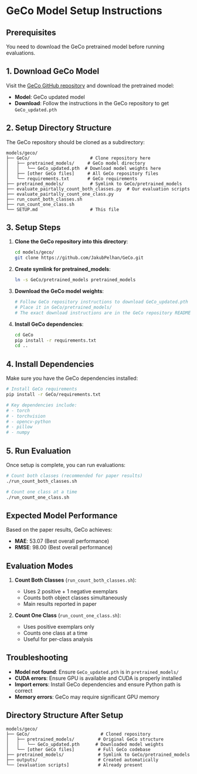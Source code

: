 # GeCo Model Setup Instructions

## Prerequisites

You need to download the GeCo pretrained model before running evaluations.

## 1. Download GeCo Model

Visit the [GeCo GitHub repository](https://github.com/JakubPelhan/GeCo) and download the pretrained model:

- **Model**: GeCo updated model
- **Download**: Follow the instructions in the GeCo repository to get `GeCo_updated.pth`

## 2. Setup Directory Structure

The GeCo repository should be cloned as a subdirectory:

```
models/geco/
├── GeCo/                       # Clone repository here
│   ├── pretrained_models/     # GeCo model directory
│   │   └── GeCo_updated.pth  # Download model weights here
│   ├── [other GeCo files]     # All GeCo repository files
│   └── requirements.txt       # GeCo requirements
├── pretrained_models/          # Symlink to GeCo/pretrained_models
├── evaluate_pairtally_count_both_classes.py  # Our evaluation scripts
├── evaluate_pairtally_count_one_class.py
├── run_count_both_classes.sh
├── run_count_one_class.sh
└── SETUP.md                    # This file
```

## 3. Setup Steps

1. **Clone the GeCo repository into this directory**:
   ```bash
   cd models/geco/
   git clone https://github.com/JakubPelhan/GeCo.git
   ```

2. **Create symlink for pretrained_models**:
   ```bash
   ln -s GeCo/pretrained_models pretrained_models
   ```

3. **Download the GeCo model weights**:
   ```bash
   # Follow GeCo repository instructions to download GeCo_updated.pth
   # Place it in GeCo/pretrained_models/
   # The exact download instructions are in the GeCo repository README
   ```

4. **Install GeCo dependencies**:
   ```bash
   cd GeCo
   pip install -r requirements.txt
   cd ..
   ```

## 4. Install Dependencies

Make sure you have the GeCo dependencies installed:

```bash
# Install GeCo requirements
pip install -r GeCo/requirements.txt

# Key dependencies include:
# - torch
# - torchvision
# - opencv-python
# - pillow
# - numpy
```

## 5. Run Evaluation

Once setup is complete, you can run evaluations:

```bash
# Count both classes (recommended for paper results)
./run_count_both_classes.sh

# Count one class at a time
./run_count_one_class.sh
```

## Expected Model Performance

Based on the paper results, GeCo achieves:
- **MAE**: 53.07 (Best overall performance)
- **RMSE**: 98.00 (Best overall performance)

## Evaluation Modes

1. **Count Both Classes** (`run_count_both_classes.sh`):
   - Uses 2 positive + 1 negative exemplars
   - Counts both object classes simultaneously
   - Main results reported in paper

2. **Count One Class** (`run_count_one_class.sh`):
   - Uses positive exemplars only
   - Counts one class at a time
   - Useful for per-class analysis

## Troubleshooting

- **Model not found**: Ensure `GeCo_updated.pth` is in `pretrained_models/`
- **CUDA errors**: Ensure GPU is available and CUDA is properly installed
- **Import errors**: Install GeCo dependencies and ensure Python path is correct
- **Memory errors**: GeCo may require significant GPU memory

## Directory Structure After Setup

```
models/geco/
├── GeCo/                           # Cloned repository
│   ├── pretrained_models/         # Original GeCo structure
│   │   └── GeCo_updated.pth      # Downloaded model weights
│   └── [other GeCo files]         # Full GeCo codebase
├── pretrained_models/             # Symlink to GeCo/pretrained_models
├── outputs/                       # Created automatically
└── [evaluation scripts]           # Already present
```
